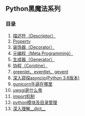 
## Python黑魔法系列

### 目录

1. [描述符（Descriptor）](descriptor.md)
2. [Property](property.md)
3. [装饰器（Decorator）](decorator.md)
4. [元编程（Meta Programming）](meta_programming.md)
5. [生成器（Generator）](generator.md)
6. [协程（Corotine）](corotine.md)
6. [greenlet、eventlet、gevent](grenlet_eventlet_gevent.md)
7. [深入窥探asyncio(Python 3.6版本)](asyncio.md)
8. [gunicorn牛逼在哪里]()
9. [uwsgi是什么鬼]()
10. [import机制]()
11. [python模块及目录管理]()
12. [深入理解\_\_dict\_\_]()
